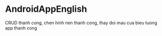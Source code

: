 # AndroidAppEnglish
CRUD thanh cong, chen hinh nen thanh cong, thay doi mau cua bieu tuong app thanh cong
